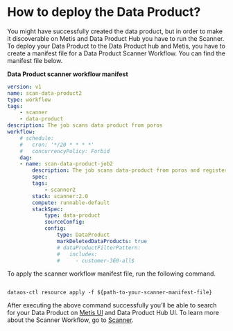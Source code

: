 # How to deploy the Data Product?

You might have successfully created the data product, but in order to make it discoverable on Metis and Data Product Hub you have to run the Scanner. To deploy your Data Product to the Data Product hub and Metis, you have to create a manifest file for a Data Product Scanner Workflow. You can find the manifest file below.

**Data Product scanner workflow manifest**
    
```yaml
version: v1
name: scan-data-product2
type: workflow
tags:
    - scanner
    - data-product
description: The job scans data product from poros
workflow:
    # schedule:
    #   cron: '*/20 * * * *'
    #   concurrencyPolicy: Forbid
    dag:
    - name: scan-data-product-job2
        description: The job scans data-product from poros and register data to metis
        spec:
        tags:
            - scanner2
        stack: scanner:2.0
        compute: runnable-default
        stackSpec:
            type: data-product
            sourceConfig:
            config:
                type: DataProduct
                markDeletedDataProducts: true
                # dataProductFilterPattern:
                #   includes:
                #     - customer-360-all$
```
    

To apply the scanner workflow manifest file, run the following command.

```shell

dataos-ctl resource apply -f ${path-to-your-scanner-manifest-file}

```

After executing the above command successfully you’ll be able to search for your Data Product on [Metis UI](https://dataos.info/interfaces/metis/) and Data Product Hub UI. To learn more about the Scanner Workflow, go to [Scanner](https://dataos.info/resources/stacks/scanner/).